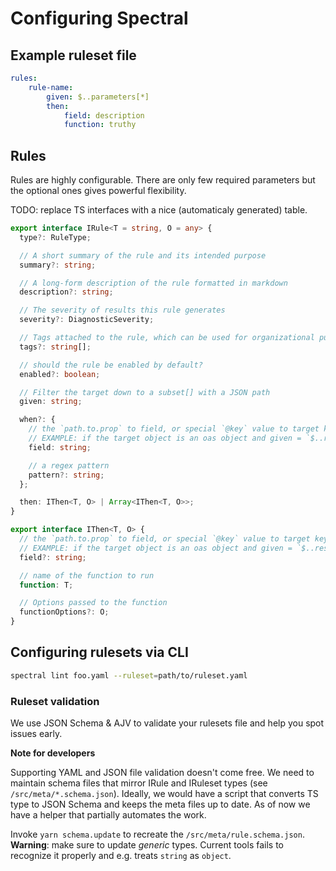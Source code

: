 # Configuring Spectral

## Example ruleset file

```yaml
rules:
    rule-name:
        given: $..parameters[*]
        then:
            field: description
            function: truthy        
```

## Rules

Rules are highly configurable. There are only few required parameters but the optional ones gives powerful flexibility.

TODO: replace TS interfaces with a nice (automaticaly generated) table.

```ts
export interface IRule<T = string, O = any> {
  type?: RuleType;

  // A short summary of the rule and its intended purpose
  summary?: string;

  // A long-form description of the rule formatted in markdown
  description?: string;

  // The severity of results this rule generates
  severity?: DiagnosticSeverity;

  // Tags attached to the rule, which can be used for organizational purposes
  tags?: string[];

  // should the rule be enabled by default?
  enabled?: boolean;

  // Filter the target down to a subset[] with a JSON path
  given: string;

  when?: {
    // the `path.to.prop` to field, or special `@key` value to target keys for matched `given` object
    // EXAMPLE: if the target object is an oas object and given = `$..responses[*]`, then `@key` would be the response code (200, 400, etc)
    field: string;

    // a regex pattern
    pattern?: string;
  };

  then: IThen<T, O> | Array<IThen<T, O>>;
}

export interface IThen<T, O> {
  // the `path.to.prop` to field, or special `@key` value to target keys for matched `given` object
  // EXAMPLE: if the target object is an oas object and given = `$..responses[*]`, then `@key` would be the response code (200, 400, etc)
  field?: string;

  // name of the function to run
  function: T;

  // Options passed to the function
  functionOptions?: O;
}
```

## Configuring rulesets via CLI

```bash
spectral lint foo.yaml --ruleset=path/to/ruleset.yaml
```

### Ruleset validation

We use JSON Schema & AJV to validate your rulesets file and help you spot issues early.

**Note for developers**

Supporting YAML and JSON file validation doesn't come free. 
We need to maintain schema files that mirror IRule and IRuleset types (see `/src/meta/*.schema.json`).
Ideally, we would have a script that converts TS type to JSON Schema and keeps the meta files up to date. As of now we have a helper that partially automates the work.

Invoke `yarn schema.update` to recreate the `/src/meta/rule.schema.json`.
**Warning**: make sure to update *generic* types. Current tools fails to recognize it properly and e.g. treats `string` as `object`.